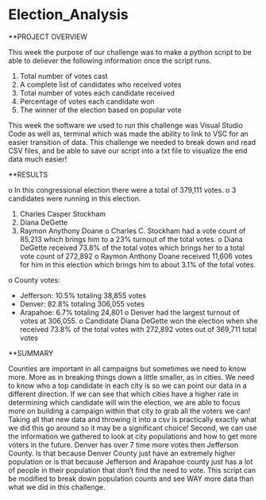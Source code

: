 # Election_Analysis

**PROJECT OVERVIEW

This week the purpose of our challenge was to make a python script to be able to deliever the following information once the script runs.
1.	Total number of votes cast
2.	A complete list of candidates who received votes
3.	Total number of votes each candidate received
4.	Percentage of votes each candidate won
5.	The winner of the election based on popular vote

This week the software we used to run this challenge was Visual Studio Code as well as, terminal which was made the ability to link to VSC for an easier transition of data. This challenge we needed to break down and read CSV files, and be able to save our script into a txt file to visualize the end data much easier!

**RESULTS

o	In this congressional election there were a total of 379,111 votes.
o	3 candidates were running in this election.
1.	Charles Casper Stockham
2.	Diana DeGette
3.	Raymon Anythony Doane
o	Charles C. Stockham had a vote count of 85,213 which brings him to a 23% turnout of the total votes.
o	Diana DeGette received 73.8% of the total votes which brings her to a total vote count of 272,892
o	Raymon Anthony Doane received 11,606 votes for him in this election which brings him to about 3.1% of the total votes.

o	County votes:
-	Jefferson: 10.5% totaling 38,855 votes
-	Denver: 82.8% totaling 306,055 votes
-	Arapahoe: 6.7% totaling 24,801
o	Denver had the largest turnout of votes at 306,055.
o	Candidate Diana DeGette won the election when she received 73.8% of the total votes with 272,892 votes out of 369,711 total votes

**SUMMARY

Counties are important in all campaigns but sometimes we need to know more. More as in breaking things down a little smaller, as in cities. We need to know who a top candidate in each city is so we can point our data in a different direction. If we can see that which cities have a higher rate in determining which candidate will win the election, we are able to focus more on building a campaign within that city to grab all the voters we can! Taking all that new data and throwing it into a csv is practically exactly what we did this go around so it may be a significant choice! Second, we can use the information we gathered to look at city populations and how to get more voters in the future. Denver has over 7 time more votes then Jefferson County. Is that because Denver County just have an extremely higher population or is that because Jefferson and Arapahoe county just has a lot of people in their population that don’t find the need to vote. This script can be modified to break down population counts and see WAY more data than what we did in this challenge. 
